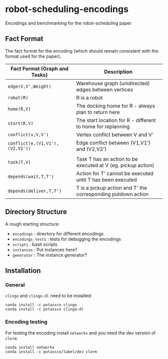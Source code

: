 # robot-scheduling-encodings
Encodings and benchmarking for the robot-scheduling paper

## Fact Format

The fact format for the encoding (which should remain consistent with the format used for the paper).

| Fact Format (Graph and Tasks)   | Description                                                  |
|---------------------------------|--------------------------------------------------------------|
| `edge(V,V',Weight)`             | Warehouse graph (unidirected) edges between vertices         |
| `robot(R)`                      | R is a robot                                                 |
| `home(R,V)`                     | The docking home for R - always plan to return here          |
| `start(R,V)`                    | The start location for R - different to home for replanning  |
| `conflict(v,V,V')`              | Vertex conflict between V and V'                             |
| `conflict(e,(V1,V1'),(V2,V2'))` | Edge conflict between (V1,V1') and (V2,V2')                  |
|                                 |                                                              |
| `task(T,V)`                     | Task T has an action to be executed at V (eg. pickup action) |
| `depends(wait,T,T')`            | Action for T' cannot be executed until T has been executed   |
| `depends(deliver,T,T')`         | T is a pickup action and T' the corresponding putdown action |


## Directory Structure

A rough starting structure:

- `encodings`        : directory for different encodings
- `encodings_tests` : tests for debugging the encodings
- `scripts`          : bash scripts
- `instances`        : Put instances here?
- `generator`        : The instance generator?


## Installation

### General

`clingo` and `clingo-dl` need to be installed:

    conda install -c potassco clingo
    conda install -c potassco clingo-dl

### Encoding testing

For testing the encoding install `networkx` and you need the dev version of `clorm`:

    conda install networkx
    conda install -c potassco/label/dev clorm


